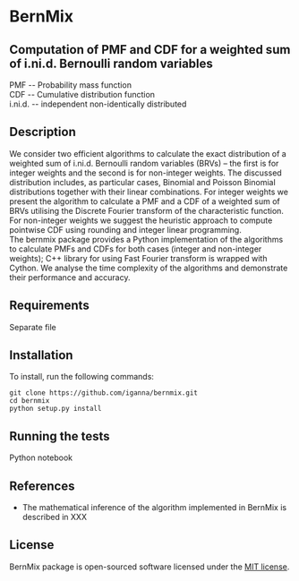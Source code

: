 # BernMix
## Computation of PMF and CDF for a weighted sum of i.ni.d. Bernoulli random variables

PMF --  Probability mass function  
CDF -- Cumulative distribution function  
i.ni.d. -- independent non-identically distributed  


## Description
We consider two efficient algorithms to calculate the exact distribution of a weighted sum of i.ni.d. Bernoulli random variables (BRVs) – the first is for integer weights and the second is for non-integer weights. The discussed distribution includes, as particular cases, Binomial and Poisson Binomial distributions together with their linear combinations. For integer weights we present the algorithm to calculate a PMF and a CDF of a weighted sum of BRVs utilising the Discrete Fourier transform of the characteristic function. For non-integer weights we suggest the heuristic approach to compute pointwise CDF using rounding and integer linear programming.  
The bernmix package provides a Python implementation of the algorithms to calculate PMFs and CDFs for both cases (integer and non-integer weights); C++ library for using Fast Fourier transform is wrapped with Cython. We analyse the time complexity of the algorithms and demonstrate their performance and accuracy.

## Requirements
Separate file


## Installation
To install, run the following commands:
```
git clone https://github.com/iganna/bernmix.git
cd bernmix
python setup.py install
```


## Running the tests
Python notebook


## References
- The mathematical inference of the algorithm implemented in BernMix is described in XXX


## License
BernMix package is open-sourced software licensed under the [MIT license](https://opensource.org/licenses/MIT).